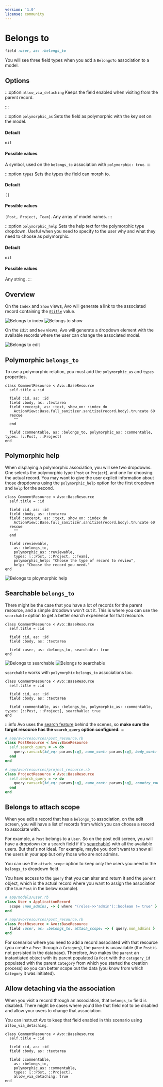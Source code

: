 ```yaml
---
version: '1.0'
license: community
---
```


# Belongs to

```ruby
field :user, as: :belongs_to
```

You will see three field types when you add a `BelongsTo` association to a model.


## Options

<!-- @include: ./../common/associations_searchable_option_common.md-->

:::option `allow_via_detaching`
Keeps the field enabled when visiting from the parent record.

<!-- @include: ./../common/default_boolean_false.md-->
:::

<!-- @include: ./../common/associations_attach_scope_option_common.md-->

:::option `polymorphic_as`
Sets the field as polymorphic with the key set on the model.

#### Default

`nil`

#### Possible values

A symbol, used on the `belongs_to` association with `polymorphic: true`.
:::

:::option `types`
Sets the types the field can morph to.

#### Default

`[]`

#### Possible values

`[Post, Project, Team]`. Any array of model names.
:::

:::option `polymorphic_help`
Sets the help text for the polymorphic type dropdown. Useful when you need to specify to the user why and what they need to choose as polymorphic.

#### Default

`nil`

#### Possible values

Any string.
:::

<!-- @include: ./../common/associations_use_resource_option_common.md-->

## Overview

On the `Index` and `Show` views, Avo will generate a link to the associated record containing the [`@title`](./../resources.html#setting-the-title-of-the-resource) value.

<img :src="('/assets/img/associations/belongs-to-index.jpg')" alt="Belongs to index" class="border mb-4" />

<img :src="('/assets/img/associations/belongs-to-show.jpg')" alt="Belongs to show" class="border mb-4" />

On the `Edit` and `New` views, Avo will generate a dropdown element with the available records where the user can change the associated model.

<img :src="('/assets/img/associations/belongs-to-edit.jpg')" alt="Belongs to edit" class="border mb-4" />

## Polymorphic `belongs_to`

To use a polymorphic relation, you must add the `polymorphic_as` and `types` properties.

```ruby{12}
class CommentResource < Avo::BaseResource
  self.title = :id

  field :id, as: :id
  field :body, as: :textarea
  field :excerpt, as: :text, show_on: :index do
    ActionView::Base.full_sanitizer.sanitize(record.body).truncate 60
  rescue
    ""
  end

  field :commentable, as: :belongs_to, polymorphic_as: :commentable, types: [::Post, ::Project]
end
```

## Polymorphic help

When displaying a polymorphic association, you will see two dropdowns. One selects the polymorphic type (`Post` or `Project`), and one for choosing the actual record. You may want to give the user explicit information about those dropdowns using the `polymorphic_help` option for the first dropdown and `help` for the second.

```ruby{16-17}
class CommentResource < Avo::BaseResource
  self.title = :id

  field :id, as: :id
  field :body, as: :textarea
  field :excerpt, as: :text, show_on: :index do
    ActionView::Base.full_sanitizer.sanitize(record.body).truncate 60
  rescue
    ""
  end

  field :reviewable,
    as: :belongs_to,
    polymorphic_as: :reviewable,
    types: [::Post, ::Project, ::Team],
    polymorphic_help: "Choose the type of record to review",
    help: "Choose the record you need."
end
```

<img :src="('/assets/img/associations/polymorphic_help.jpg')" alt="Belongs to ploymorphic help" class="border mb-4" />

## Searchable `belongs_to`

<DemoVideo demo-video="https://youtu.be/KLI_sVTPX-Q" />

There might be the case that you have a lot of records for the parent resource, and a simple dropdown won't cut it. This is where you can use the `searchable` option to get a better search experience for that resource.

```ruby{7}
class CommentResource < Avo::BaseResource
  self.title = :id

  field :id, as: :id
  field :body, as: :textarea

  field :user, as: :belongs_to, searchable: true
end
```

<img :src="('/assets/img/associations/searchable-closed.jpg')" alt="Belongs to searchable" class="border mb-4" />
<img :src="('/assets/img/associations/searchable-open.jpg')" alt="Belongs to searchable" class="border mb-4" />

`searchable` works with `polymorphic` `belongs_to` associations too.

```ruby{7}
class CommentResource < Avo::BaseResource
  self.title = :id

  field :id, as: :id
  field :body, as: :textarea

  field :commentable, as: :belongs_to, polymorphic_as: :commentable, types: [::Post, ::Project], searchable: true
end
```

:::info
Avo uses the [search feature](./../search) behind the scenes, so **make sure the target resource has the `search_query` option configured**.
:::


```ruby
# app/avo/resources/post_resource.rb
class PostResource < Avo::BaseResource
  self.search_query = -> do
    query.ransack(id_eq: params[:q], name_cont: params[:q], body_cont: params[:q], m: "or").result(distinct: false)
  end
end

# app/avo/resources/project_resource.rb
class ProjectResource < Avo::BaseResource
  self.search_query = -> do
    query.ransack(id_eq: params[:q], name_cont: params[:q], country_cont: params[:q], m: "or").result(distinct: false)
  end
end
```

## Belongs to attach scope

<DemoVideo demo-video="https://youtu.be/Eex8CiinQZ8?t=6" />

When you edit a record that has a `belongs_to` association, on the edit screen, you will have a list of records from which you can choose a record to associate with.

For example, a `Post` belongs to a `User`. So on the post edit screen, you will have a dropdown (or a search field if it's [searchable](#searchable-belongs-to)) with all the available users. But that's not ideal. For example, maybe you don't want to show all the users in your app but only those who are not admins.

You can use the `attach_scope` option to keep only the users you need in the `belongs_to` dropdown field.

You have access to the `query` that you can alter and return it and the `parent` object, which is the actual record where you want to assign the association (the true `Post` in the below example).

```ruby
# app/models/user.rb
class User < ApplicationRecord
  scope :non_admins, -> { where "(roles->>'admin')::boolean != true" }
end

# app/avo/resources/post_resource.rb
class PostResource < Avo::BaseResource
  field :user, as: :belongs_to, attach_scope: -> { query.non_admins }
end
```

For scenarios where you need to add a record associated with that resource (you create a `Post` through a `Category`), the `parent` is unavailable (the `Post` is not persisted in the database). Therefore, Avo makes the `parent` an instantiated object with its parent populated (a `Post` with the `category_id` populated with the parent `Category` from which you started the creation process) so you can better scope out the data (you know from which `Category` it was initiated).

## Allow detaching via the association

When you visit a record through an association, that `belongs_to` field is disabled. There might be cases where you'd like that field not to be disabled and allow your users to change that association.

You can instruct Avo to keep that field enabled in this scenario using `allow_via_detaching`.

```ruby{11}
class CommentResource < Avo::BaseResource
  self.title = :id

  field :id, as: :id
  field :body, as: :textarea

  field :commentable,
    as: :belongs_to,
    polymorphic_as: :commentable,
    types: [::Post, ::Project],
    allow_via_detaching: true
end
```
